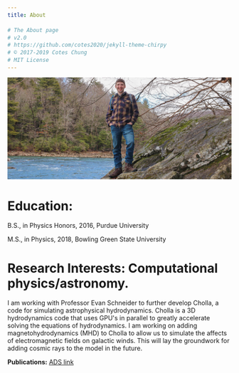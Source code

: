 ```yaml
---
title: About

# The About page
# v2.0
# https://github.com/cotes2020/jekyll-theme-chirpy
# © 2017-2019 Cotes Chung
# MIT License
---
```

<html>
<head>
<meta name="viewport" content="width=device-width, initial-scale=1">
<style>
.responsive {
  max-width: 100%;
  height: auto;
}
</style>
</head>
<body>

<img src="/assets/img/tabs/about-me.jpg" alt="Nature" class="responsive">

</body>
</html>

<!-- ![About me picture](/assets/img/tabs/about-me.jpg) -->

# Education:
B.S., in Physics Honors, 2016, Purdue University

M.S., in Physics, 2018, Bowling Green State University


# Research Interests: Computational physics/astronomy.
I am working with Professor Evan Schneider to further develop Cholla, a code for simulating astrophysical hydrodynamics. Cholla is a 3D hydrodynamics code that uses GPU's in parallel to greatly accelerate solving the equations of hydrodynamics. I am working on adding magnetohydrodynamics (MHD) to Cholla to allow us to simulate the affects of electromagnetic fields on galactic winds. This will lay the groundwork for adding cosmic rays to the model in the future.


**Publications:** [ADS link](https://ui.adsabs.harvard.edu/search/q=orcid%3A0000-0002-4475-3181&sort=date%20desc%2C%20bibcode%20desc&p_=0)